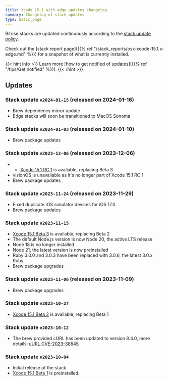 ```yaml
---
title: Xcode 15.1 with edge updates changelog
summary: Changelog of stack updates
type: basic_page
---
```


Bitrise stacks are updated continuously according to the [stack update policy](https://devcenter.bitrise.io/en/infrastructure/build-stacks/stack-update-policy.html).

Check out the [stack report page]({{% ref "/stack_reports/osx-xcode-15.1.x-edge.md" %}}) for a snapshot of what is currently installed.

{{< hint info >}}
Learn more [how to get notified of updates]({{% ref "/tips/Get notified" %}}).
{{< /hint >}}

## Updates

### Stack update `v2024-01-15` (released on 2024-01-16)

- Brew dependency mirror update
-  Edge stacks will soon be transitioned to MacOS Sonoma

### Stack update `v2024-01-03` (released on 2024-01-10)

- Brew package updates

### Stack update `v2023-12-06` (released on 2023-12-06)

- - [Xcode 15.1 RC 1](https://developer.apple.com/documentation/xcode-release-notes/xcode-15_1-release-notes) is available, replacing Beta 3
- visionOS is unavailable as it's no longer part of Xcode 15.1 RC 1
- Brew package updates

### Stack update `v2023-11-24` (released on 2023-11-29)

- Fixed duplicate iOS simulator devices for iOS 17.0
- Brew package updates

### Stack update `v2023-11-15`

- [Xcode 15.1 Beta 3](https://developer.apple.com/documentation/xcode-release-notes/xcode-15_1-release-notes) is available, replacing Beta 2
- The default Node.js version is now Node 20, the active LTS release
- Node 18 is no longer installed
- Node 21, the latest version is now preinstalled
- Ruby 3.0.0 and 3.0.3 have been replaced with 3.0.6, the latest 3.0.x Ruby
- Brew package upgrades

### Stack update `v2023-11-06` (released on 2023-11-09)

- Brew package upgrades

### Stack update `v2023-10-27`

-  [Xcode 15.1 Beta 2](https://developer.apple.com/documentation/xcode-release-notes/xcode-15_1-release-notes) is available, replacing Beta 1

### Stack update `v2023-10-12`

-  The brew provided cURL has been updated to version 8.4.0, more details: [cURL CVE-2023-38545](https://stacks.bitrise.io/announcements/curl-cve-2023-38545/)

### Stack update `v2023-10-04`

- Initial release of the stack
- [Xcode 15.1 Beta 1](https://developer.apple.com/documentation/xcode-release-notes/xcode-15_1-release-notes) is preinstalled.


